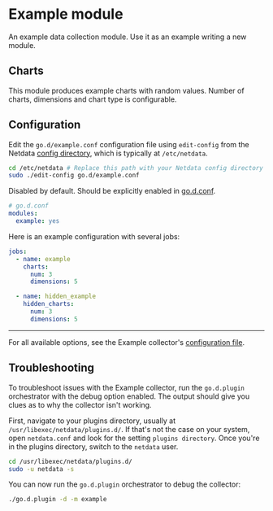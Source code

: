 <!--
title: "Example module"
custom_edit_url: https://github.com/netdata/go.d.plugin/edit/master/modules/example/README.md
sidebar_label: "Example module"
-->

# Example module

An example data collection module. Use it as an example writing a new module.

## Charts

This module produces example charts with random values.
Number of charts, dimensions and chart type is configurable.

## Configuration

Edit the `go.d/example.conf` configuration file using `edit-config` from the Netdata [config
directory](https://learn.netdata.cloud/docs/configure/nodes), which is typically at `/etc/netdata`.

```bash
cd /etc/netdata # Replace this path with your Netdata config directory
sudo ./edit-config go.d/example.conf
```

Disabled by default. Should be explicitly enabled in [go.d.conf](https://github.com/netdata/go.d.plugin/blob/master/config/go.d.conf).

```yaml
# go.d.conf
modules:
  example: yes
```

Here is an example configuration with several jobs:

```yaml
jobs:
  - name: example
    charts:
      num: 3
      dimensions: 5

  - name: hidden_example
    hidden_charts:
      num: 3
      dimensions: 5
```

---

For all available options, see the Example collector's [configuration
file](https://github.com/netdata/go.d.plugin/blob/master/config/go.d/example.conf).


## Troubleshooting

To troubleshoot issues with the Example collector, run the `go.d.plugin` orchestrator with the debug option enabled.
The output should give you clues as to why the collector isn't working.

First, navigate to your plugins directory, usually at `/usr/libexec/netdata/plugins.d/`. If that's not the case on your
system, open `netdata.conf` and look for the setting `plugins directory`. Once you're in the plugins directory, switch
to the `netdata` user.

```bash
cd /usr/libexec/netdata/plugins.d/
sudo -u netdata -s
```

You can now run the `go.d.plugin` orchestrator to debug the collector:

```bash
./go.d.plugin -d -m example
```
